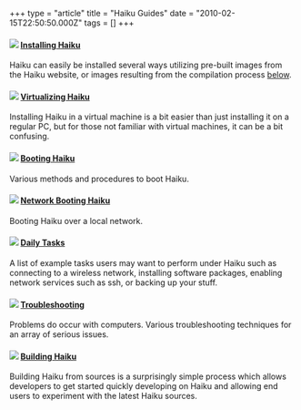 +++
type = "article"
title = "Haiku Guides"
date = "2010-02-15T22:50:50.000Z"
tags = []
+++

<p>
<h4><a name="installing_haiku"></a><img src='/images/installer_32.png'> <a href='/guides/installing'>Installing Haiku</a></h4>
Haiku can easily be installed several ways utilizing pre-built images from the Haiku website, or images resulting from the compilation process <a href="#build_from_source">below</a>.
</p>

<p>
<h4><a name="haiku_virtualization"></a><img src='/images/App_Generic_32.png'> <a href='/guides/virtualizing'>Virtualizing Haiku</a></h4>
Installing Haiku in a virtual machine is a bit easier than just installing it on a regular PC, but for those not familiar with virtual machines, it can be a bit confusing.</p>
</p>

<p>
<h4><a name="booting_haiku"></a><img src='/images/System_Kernel_32.png'> <a href='/guides/booting'>Booting Haiku</a></h4>
Various methods and procedures to boot Haiku.
</p>

<p>
<h4><a name="network_booting_haiku"></a><img src='/images/Prefs_Network_32.png'> <a href='/guides/network_booting'>Network Booting Haiku</a></h4>
Booting Haiku over a local network.
</p>

<p>
<h4><a name="daily_tasks"></a><img src='/images/Server_Syslog_32.png'> <a href='/guides/daily-tasks'>Daily Tasks</a></h4>
A list of example tasks users may want to perform under Haiku such as connecting to a wireless network, installing software packages, enabling network services such as ssh, or backing up your stuff.
</p>

<p>
<h4><a name="troubleshooting"></a><img src='/images/Alert_Stop_32.png'> <a href='/guides/troubleshooting'>Troubleshooting</a></h4>
Problems do occur with computers.  Various troubleshooting techniques for an array of serious issues.
</p>

<h4><a name="build_from_source"></a><img src='/images/ide_project_32.png'> <a href='/guides/building'>Building Haiku</a></h4>
<p>Building Haiku from sources is a surprisingly simple process which allows developers to get started quickly developing on Haiku and allowing end users to experiment with the latest Haiku sources.
</p>
